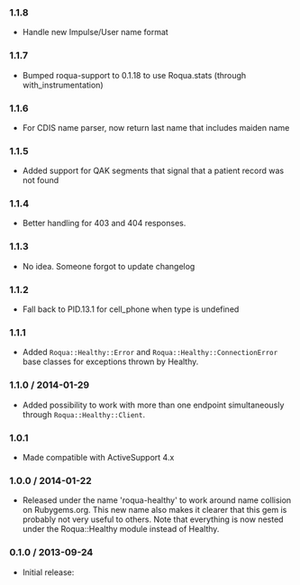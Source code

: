 ### 1.1.8

* Handle new Impulse/User name format

### 1.1.7

* Bumped roqua-support to 0.1.18 to use Roqua.stats (through with_instrumentation)

### 1.1.6

* For CDIS name parser, now return last name that includes maiden name

### 1.1.5

* Added support for QAK segments that signal that a patient record was not found

### 1.1.4

* Better handling for 403 and 404 responses.

### 1.1.3

* No idea. Someone forgot to update changelog

### 1.1.2

* Fall back to PID.13.1 for cell_phone when type is undefined

### 1.1.1

* Added `Roqua::Healthy::Error` and `Roqua::Healthy::ConnectionError` base classes for exceptions
  thrown by Healthy.

### 1.1.0 / 2014-01-29

* Added possibility to work with more than one endpoint simultaneously through `Roqua::Healthy::Client`.

### 1.0.1

* Made compatible with ActiveSupport 4.x

### 1.0.0 / 2014-01-22

* Released under the name 'roqua-healthy' to work around name collision on Rubygems.org.
  This new name also makes it clearer that this gem is probably not very useful to others.
  Note that everything is now nested under the Roqua::Healthy module instead of Healthy.

### 0.1.0 / 2013-09-24

* Initial release:


